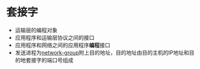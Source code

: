 # 套接字

- 运输层的编程对象
- 应用程序和运输层协议之间的接口
- 应用程序和网络之间的应用程序**编程**接口
- 发送进程为[network-group](network-group.md)附上目的地址，目的地址由目的主机的IP地址和目的地套接字的端口号组成
